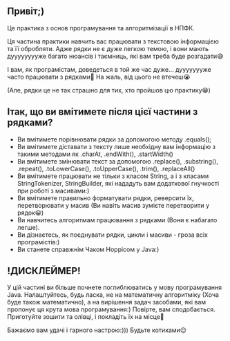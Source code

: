 Привіт;) 
-
Це практика з основ програмування та алгоритмізації в НПФК.

Ця частина практики навчить вас працювати з текстовою інформацією та її обробляти.
Адже рядки не є дуже легкою темою, і вони мають дууууууууже багато нюансів і таємниць, які вам треба буде розгадати😅

І вам, як програмістам, доведеться в той же час дуже... дуууууууже часто працювати з рядками🙂 На жаль, від цього не втечеш😭

(Але, рядки це не так страшно для тих, хто пройшов цю практику😁)

Ітак, що ви вмітимете після цієї частини з рядками?
-
* Ви вмітимете порівнювати рядки за допомогою методу .equals();
* Ви вмітимете діставати з тексту лише необхідну вам інформацію з такими методами як .charAt, .endWith(), .startWidth()
* Ви вмітимете змінювати текст за допомогою .replace(), .substring(), .repeat(), .toLowerCase(), .toUpperCase(), .trim(), .replaceAll()
* Ви вмітимете працювати не тільки з класом String, а і з класами StringTokenizer, StringBuilder, які нададуть вам додаткової гнучкості при роботі з масивами:)
* Ви вмітимете правильно форматувати рядки, реверсити їх, перетворювати у масив (Ви навіть масив зумієте перетворити у рядок😀)
* Ви навчитесь алгоритмам працювання з рядками (Вони є набагато легше). 
* Ви дізнаєтесь, як поєднувати рядки, цикли і масиви - гроза всіх програмістів:)
* Ви станете справжнім Чаком Норрісом у Java:)

!ДИСКЛЕЙМЕР!
- 
У цій частині ви більше почнете поглиблюватись у мову програмування Java. Налаштуйтесь, будь ласка, не на математичну алгоритміку (Хоча буде також математично),
а на вирішення задач засобами, які вам пропонує ця крута мова програмування:) Повірте, вам сподобається. Приготуйте зошити та олівці, і покладіть їх на місце🙂

Бажаємо вам удачі і гарного настрою:))) Будьте котиками😉
